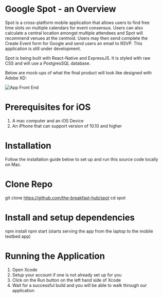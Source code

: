 # Google Spot - an Overview

Spot is a cross-platform mobile application that allows users to find free time slots on multiple calendars for event consensus. Users can also calculate a central location amongst multiple attendees and Spot will recommend venues at the centroid. Users may then send complete the Create Event form for Google and send users an email to RSVP. This application is still under development.

Spot is being built with React-Native and ExpressJS. It is styled with raw CSS and will use a PostgresSQL database.

Below are mock-ups of what the final product will look like designed with Adobe XD:

![App Front End](https://i.imgur.com/4BIHZFz.png)

# Prerequisites for iOS
1. A mac computer and an iOS Device 
2. An iPhone that can support version of 10.10 and higher  

# Installation 
Follow the installation guide below to set up and run this source code locally on Mac.

# Clone Repo
git clone https://github.com/the-breakfast-hub/spot cd spot

# Install and setup dependencies
npm install npm start (starts serving the app from the laptop to the mobile testbed app)

# Running the Application 
1. Open Xcode 
2. Setup your account if one is not already set up for you
3. Click on the Run button on the left hand side of Xcode
4. Wait for a successful build and you will be able to walk through our application
